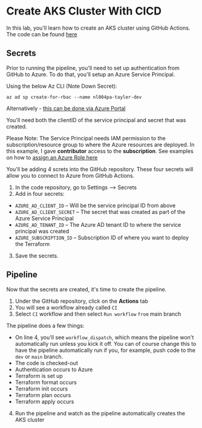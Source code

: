 # Create AKS Cluster With CICD

In this lab, you'll learn how to create an AKS cluster using GitHub Actions. The code can be found [here](https://github.com/thomast1906/DevOps-The-Hard-Way-Azure/tree/main/Terraform-AZURE-Services-Creation/AKS)


## Secrets
Prior to running the pipeline, you'll need to set up authentication from GitHub to Azure. To do that, you'll setup an Azure Service Principal.

Using the below Az CLI (Note Down Secret): 

`az ad sp create-for-rbac --name nl004pa-tayler-dev`

Alternatively - [this can be done via Azure Portal](https://docs.microsoft.com/en-us/azure/active-directory/develop/howto-create-service-principal-portal)

You'll need both the clientID of the service principal and secret that was created. 

Please Note: The Service Principal needs IAM permission to the subscription/resource group to where the Azure resources are deployed. In this example, I gave **contributor** access to the **subscription**. See examples on how to [assign an Azure Role here](https://docs.microsoft.com/en-us/azure/role-based-access-control/role-assignments-steps)

You'll be adding 4 screts into the GitHub repository. These four secrets will allow you to connect to Azure from GitHub Actions.

1. In the code repository, go to Settings --> Secrets
2. Add in four secrets:

- `AZURE_AD_CLIENT_ID` – Will be the service principal ID from above
- `AZURE_AD_CLIENT_SECRET` – The secret that was created as part of the Azure Service Principal
- `AZURE_AD_TENANT_ID` – The Azure AD tenant ID to where the service principal was created
- `AZURE_SUBSCRIPTION_ID` – Subscription ID of where you want to deploy the Terraform

3. Save the secrets.

## Pipeline
Now that the secrets are created, it's time to create the pipeline.

1. Under the GitHub repository, click on the **Actions** tab
2. You will see a workflow already called `CI`
3. Select `CI` workflow and then select `Run workflow` `from` main branch

The pipeline does a few things:
- On line 4, you'll see `workflow_dispatch`, which means the pipeline won't automatically run unless you kick it off. You can of course change this to have the pipeline automatically run if you, for example, push code to the `dev` or `main` branch.
- The code is checked-out
- Authentication occurs to Azure
- Terraform is set up
- Terraform format occurs
- Terraform init occurs
- Terraform plan occurs
- Terraform apply occurs

4. Run the pipeline and watch as the pipeline automatically creates the AKS cluster
